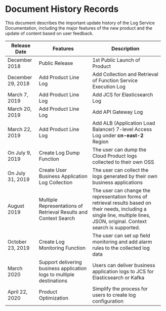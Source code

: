 # Document History Records

This document describes the important update history of the Log Service Documentation, including the major features of the new product and the update of content based on user feedback.

|Release Date|Features|Description|
|-|-|-|
|December 2018|Public Release|1st Public Launch of Product|
|December 29, 2018|Add Product Line Log|Add Collection and Retrieval of Function Service Execution Log|
|March 7, 2019|Add Product Line Log|Add JCS for Elasticsearch Log|
|March 20, 2019|Add Product Line Log|Add API Gateway Log|
|March 22, 2019|Add Product Line Log|Add ALB (Application Load Balancer) 7-level Access Log under **cn-east-2** Region|
|On July 9, 2019|Create Log Dump Function|The user can dump the Cloud Product logs collected to their own OSS|
|On July 31, 2019|Create User Business Application Log Collection|The user can collect the logs generated by their own business applications|
|August 2019|Multiple Representations of Retrieval Results and Context Search|The user can change the representation forms of retrieval results based on their needs, including a single line, multiple lines, JSON, original. Context search is supported.|
|October 23, 2019|Create Log Monitoring Function|The user can set up field monitoring and add alarm rules to the collected log data|
|March 2020|Support delivering business application logs to multiple destinations|Users can deliver business application logs to JCS for Elasticsearch or Kafka|
|April 22, 2020|Product Optimization|Simplify the process for users to create log configuration|
